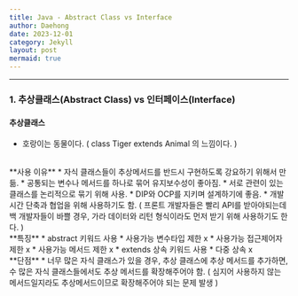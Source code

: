 ```yaml
---
title: Java - Abstract Class vs Interface
author: Daehong
date: 2023-12-01
category: Jekyll
layout: post
mermaid: true
---
```


<hr>

### 1. 추상클래스(Abstract Class) vs 인터페이스(Interface)
#### 추상클래스
* 호랑이는 동물이다. ( class Tiger extends Animal 의 느낌이다. )
<br>
**사용 이유**
* 자식 클래스들이 추상메서드를 반드시 구현하도록 강요하기 위해서 만듦.
* 공통되는 변수나 메서드를 하나로 묶어 유지보수성이 좋아짐.
* 서로 관련이 있는 클래스를 논리적으로 묶기 위해 사용.
* DIP와 OCP를 지키며 설계하기에 좋음.
* 개발 시간 단축과 협업을 위해 사용하기도 함. ( 프론트 개발자들은 빨리 API를 받아야되는데 백 개발자들이 바쁠 경우, 가라 데이터와 리턴 형식이라도 먼저 받기 위해 사용하기도 한다. )
<br>
**특징**
* abstract 키워드 사용
* 사용가능 변수타입 제한 x
* 사용가능 접근제어자 제한 x
* 사용가능 메서드 제한 x
* extends 상속 키워드 사용
* 다중 상속 x

<br>
**단점**
* 너무 많은 자식 클래스가 있을 경우, 추상 클래스에 추상 메서드를 추가하면, 수 많은 자식 클래스들에서도 추상 메서드를 확장해주어야 함. ( 심지어 사용하지 않는 메서드일지라도 추상메서드이므로 확장해주어야 되는 문제 발생 )


<br>
<br>
<br>
<br>
<br>